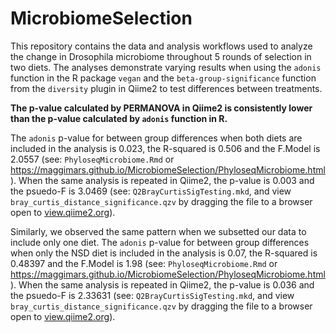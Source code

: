 # MicrobiomeSelection

This repository contains the data and analysis workflows used to analyze the change in Drosophila microbiome throughout 5 rounds of selection in two diets. The analyses demonstrate varying results when using the `adonis` function in the R package `vegan` and the `beta-group-significance` function from the `diversity` plugin in Qiime2 to test differences between treatments. 

**The p-value calculated by PERMANOVA in Qiime2 is consistently lower than the p-value calculated by `adonis` function in R.** 

The `adonis` p-value for between group differences when both diets are included in the analysis is 0.023, the R-squared is 0.506 and the F.Model is 2.0557 (see: `PhyloseqMicrobiome.Rmd` or https://maggimars.github.io/MicrobiomeSelection/PhyloseqMicrobiome.html). When the same analysis is repeated in Qiime2, the p-value is 0.003 and the psuedo-F is 3.0469 (see: `Q2BrayCurtisSigTesting.mkd`, and view `bray_curtis_distance_significance.qzv` by dragging the file to a browser open to [view.qiime2.org](view.qiime2.org)). 

Similarly, we observed the same pattern when we subsetted our data to include only one diet. The `adonis` p-value for between group differences when only the NSD diet is included in the analysis is 0.07, the R-squared is 0.48397 and the F.Model is 1.98 (see: `PhyloseqMicrobiome.Rmd` or https://maggimars.github.io/MicrobiomeSelection/PhyloseqMicrobiome.html). When the same analysis is repeated in Qiime2, the p-value is 0.036 and the psuedo-F is 2.33631 (see: `Q2BrayCurtisSigTesting.mkd`, and view `bray_curtis_distance_significance.qzv` by dragging the file to a browser open to [view.qiime2.org](view.qiime2.org)).
